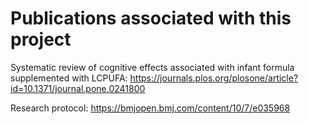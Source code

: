 # Publications associated with this project

Systematic review of cognitive effects associated with infant formula supplemented with LCPUFA: https://journals.plos.org/plosone/article?id=10.1371/journal.pone.0241800

Research protocol: https://bmjopen.bmj.com/content/10/7/e035968
